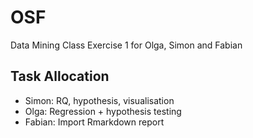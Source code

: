 # OSF
Data Mining Class Exercise 1 for Olga, Simon and Fabian

## Task Allocation

- Simon: RQ, hypothesis, visualisation
- Olga: Regression + hypothesis testing
- Fabian: Import Rmarkdown report